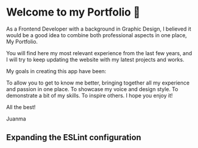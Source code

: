 # Welcome to my Portfolio 👋

As a Frontend Developer with a background in Graphic Design, I believed it would be a good idea to combine both professional aspects in one place, My Portfolio.

You will find here my most relevant experience from the last few years, and I will try to keep updating the website with my latest projects and works.

My goals in creating this app have been:

To allow you to get to know me better, bringing together all my experience and passion in one place.
To showcase my voice and design style.
To demonstrate a bit of my skills.
To inspire others.
I hope you enjoy it!

All the best!

Juanma

## Expanding the ESLint configuration
